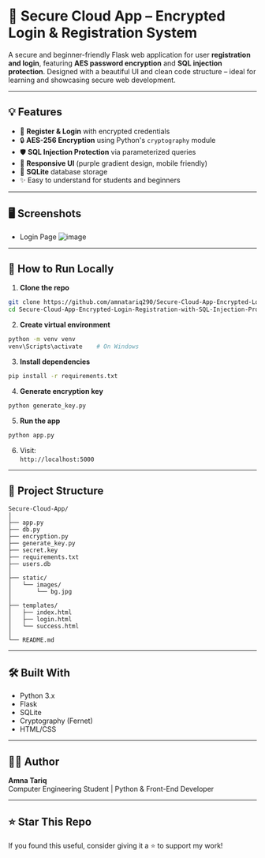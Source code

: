 
# 🔐 **Secure Cloud App – Encrypted Login & Registration System**

A secure and beginner-friendly Flask web application for user **registration and login**, featuring **AES password encryption** and **SQL injection protection**. Designed with a beautiful UI and clean code structure – ideal for learning and showcasing secure web development.

---

## 💡 Features

- 🔑 **Register & Login** with encrypted credentials
- 🔒 **AES-256 Encryption** using Python's `cryptography` module
- 🛡️ **SQL Injection Protection** via parameterized queries
- 🎨 **Responsive UI** (purple gradient design, mobile friendly)
- 💽 **SQLite** database storage
- ✨ Easy to understand for students and beginners

---

## 🖥️ Screenshots

> 

- Login Page  ![image](https://github.com/user-attachments/assets/c50b2808-8c71-40a9-b677-7d75977f2bc0)

 

---

## 🚀 How to Run Locally

1. **Clone the repo**
```bash
git clone https://github.com/amnatariq290/Secure-Cloud-App-Encrypted-Login-Registration-with-SQL-Injection-Protection.git
cd Secure-Cloud-App-Encrypted-Login-Registration-with-SQL-Injection-Protection
```

2. **Create virtual environment**
```bash
python -m venv venv
venv\Scripts\activate    # On Windows
```

3. **Install dependencies**
```bash
pip install -r requirements.txt
```

4. **Generate encryption key**
```bash
python generate_key.py
```

5. **Run the app**
```bash
python app.py
```

6. Visit:  
```http://localhost:5000```

---

## 📁 Project Structure

```
Secure-Cloud-App/
│
├── app.py
├── db.py
├── encryption.py
├── generate_key.py
├── secret.key
├── requirements.txt
├── users.db
│
├── static/
│   └── images/
│       └── bg.jpg
│
├── templates/
│   ├── index.html
│   ├── login.html
│   └── success.html
│
└── README.md
```

---

## 🛠 Built With

- Python 3.x
- Flask
- SQLite
- Cryptography (Fernet)
- HTML/CSS

---



## 👩‍💻 Author

**Amna Tariq**  
Computer Engineering Student | Python & Front-End Developer  


---

## ⭐ Star This Repo

If you found this useful, consider giving it a ⭐ to support my work!
